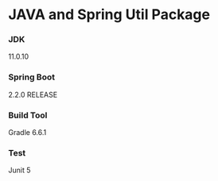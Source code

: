# JAVA and Spring Util Package
### JDK
11.0.10
### Spring Boot 
2.2.0 RELEASE
### Build Tool 
Gradle 6.6.1

### Test
Junit 5
